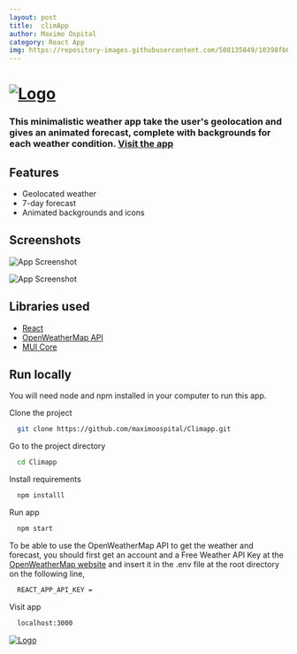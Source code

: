 ```yaml
---
layout: post
title:  climApp
author: Maximo Ospital
category: React App
img: https://repository-images.githubusercontent.com/508135849/10398fb0-e4f3-4a2f-ad67-3e3837cb84bf
---
```


# [![Logo](https://i.imgur.com/KruXczo.png)](https://maximoospital.github.io/Climapp/)

### This minimalistic weather app take the user's geolocation and gives an animated forecast, complete with backgrounds for each weather condition. [Visit the app](https://maximoospital.github.io/Climapp/)

## Features

- Geolocated weather
- 7-day forecast
- Animated backgrounds and icons


## Screenshots

![App Screenshot](https://i.imgur.com/mnUbaYn.png)

![App Screenshot](https://i.imgur.com/oDfo3xK.png)


## Libraries used

 - [React](https://github.com/facebook/react)
 - [OpenWeatherMap API](https://openweathermap.org/)
 - [MUI Core](https://github.com/mui/material-ui)

## Run locally

You will need node and npm installed in your computer to run this app.

Clone the project

```bash
  git clone https://github.com/maximoospital/Climapp.git
```

Go to the project directory

```bash
  cd Climapp
```

Install requirements

```bash
  npm installl
```
Run app

```bash
  npm start
```
To be able to use the OpenWeatherMap API to get the weather and forecast, you should first get an account and a Free Weather API Key at the [OpenWeatherMap website](https://openweathermap.org/appid) and insert it in the .env file at the root directory on the following line,

```bash
  REACT_APP_API_KEY =
```

Visit app

```bash
  localhost:3000
```

[![Logo](https://i.imgur.com/XlF4lM5.png)](https://github.com/maximoospital) 
